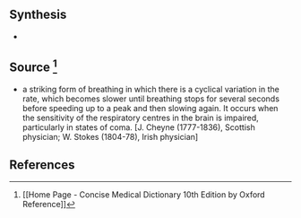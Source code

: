 ## Synthesis
- 
## Source [^1]
- a striking form of breathing in which there is a cyclical variation in the rate, which becomes slower until breathing stops for several seconds before speeding up to a peak and then slowing again. It occurs when the sensitivity of the respiratory centres in the brain is impaired, particularly in states of coma. \[J. Cheyne (1777-1836), Scottish physician; W. Stokes (1804-78), Irish physician]
## References

[^1]: [[Home Page - Concise Medical Dictionary 10th Edition by Oxford Reference]]